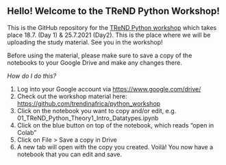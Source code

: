 ## Hello! Welcome to the TReND Python Workshop!
This is the GitHub repository for the [TReND Python workshop](https://trendinafrica.org/python-course/) which takes place 18.7. (Day 1) & 25.7.2021 (Day2). 
This is the place where we will be uploading the study material. See you in the workshop!

Before using the material, please make sure to save a copy of the notebooks to your Google Drive and make any changes there. 

*How do I do this?*
1. Log into your Google account via https://www.google.com/drive/
2. Check out the workshop material here: https://github.com/trendinafrica/python_workshop
3. Click on the notebook you want to copy and/or edit, e.g. 01_TReND_Python_Theory1_Intro_Datatypes.ipynb
4. Click on the blue button on top of the notebook, which reads “open in Colab”
5. Click on File > Save a copy in Drive
6. A new tab will open with the copy you created. Voilà! You now have a notebook that  you can edit and save. 

